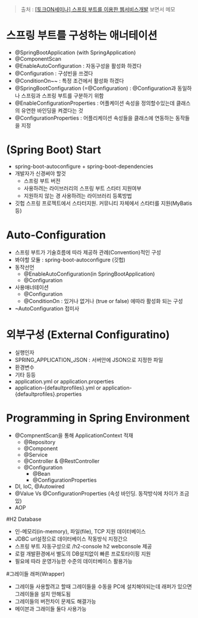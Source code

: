 > 출처 : [[토크ON세미나] 스프링 부트를 이용한 웹서비스개발](https://www.youtube.com/watch?v=26GuwzdB3iI&list=PL9mhQYIlKEhdjUeH15EBJvhdEgjMZa798) 보면서 메모

# 스프링 부트를 구성하는 애너테이션
- @SpringBootApplication (with SpringApplication) 
- @ComponentScan 
- @EnableAutoConfiguration : 자동구성을 활성화 하겠다
- @Configuration : 구성빈을 쓰겠다
- @ConditionOn~~ : 특정 조건에서 활성화 하겠다
- @SpringBootConfiguration (=@Configuration) : @Configuration과 동일하나 스프링과 스프링 부트를 구분하기 위함
- @EnableConfigurationProperties : 어플케이션 속성을 정의할수있는데 클래스의 유연한 바인딩을 켜겠다는 것
- @ConfigurationProperties : 어플리케이션 속성들을 클래스에 연동하는 동작들을 지정

# (Spring Boot) Start
- spring-boot-autoconfigure + spring-boot-dependencies
- 개발자가 신경써야 할것
    * 스프링 부트 버전
    * 사용하려는 라이브러리의 스프링 부트 스타터 지원여부
    * 지원하지 않는 경 사용하려는 라이브러리 등록방법
- 깃헙 스프링 프로젝트에서 스타터지원. 커뮤니티 자체에서 스타터를 지원(MyBatis 등)

# Auto-Configuration
- 스프링 부트가 기술흐름에 따라 제공하 관례(Convention)적인 구성
- 봐야할 모듈 : spring-boot-autoconfigure (깃헙)
- 동작선언
    * @EnableAutoConfiguration(in SpringBootApplication)
    * @Configuration
- 사용애너테이션
    * @Configuration
    * @ConditionOn : 있거나 없거나 (true or false) 에따라 활성화 되는 구성
- ~AutoConfiguration 접미사

# 외부구성 (External Configuratino)
- 실행인자
- SPRING_APPLICATION_JSON : 서버안에 JSON으로 지정한 파일
- 환경변수
- 기타 등등
- application.yml or application.properties
- application-{defaultprofiles}.yml or application-{defaultprofiles}.properties

# Programming in Spring Environment
- @CompnentScan을 통해 ApplicationContext 적재
    * @Repository
    * @Component
    * @Service
    * @Controller & @RestController
    * @Configuration
        + @Bean
        + @ConfigurationProperties
- DI, IoC, @Autowired
- @Value Vs @ConfigurationProperties (속성 바인딩. 동작방식에 차이가 조금있)
- AOP

#H2 Database
- 인-메모리(in-memory), 파일(file), TCP 지원 데이터베이스
- JDBC url설정으로 데이터베이스 작동방식 지정간으
- 스프링 부트 자동구성으로 /h2-console h2 webconsole 제공
- 로컬 개발환경에서 별도의 DB설치없이 빠른 프로토타이핑 지원
- 필요에 따라 운영가능한 수준의 데이터베이스 활용가능

#그레이들 래퍼(Wrapper)
- 그레이들 사용할려고 할때 그레이들을 수동을 PC에 설치해야되는데 래퍼가 있으면 그레이들을 설치 안해도됨
- 그레이들의 버전차이 문제도 해결가능
- 메이븐과 그래이들 둘다 사용가능

